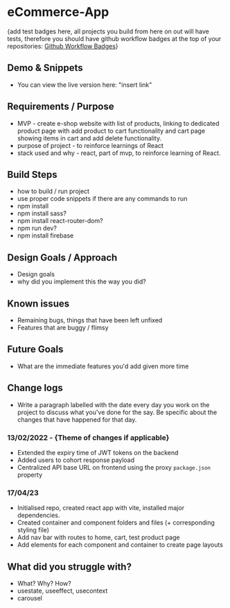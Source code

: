 # eCommerce-App

{add test badges here, all projects you build from here on out will have tests, therefore you should have github workflow badges at the top of your repositories: [Github Workflow Badges](https://docs.github.com/en/actions/monitoring-and-troubleshooting-workflows/adding-a-workflow-status-badge)}

## Demo & Snippets

-   You can view the live version here: "insert link"

## Requirements / Purpose

-   MVP - create e-shop website with list of products, linking to dedicated product page with add product to cart functionality and cart page showing items in cart and add delete functionality.
-   purpose of project - to reinforce learnings of React
-   stack used and why - react, part of mvp, to reinforce learning of React.

## Build Steps

-   how to build / run project
-   use proper code snippets if there are any commands to run
-   npm install
-   npm install sass?
-   npm install react-router-dom?
-   npm run dev?
-   npm install firebase

## Design Goals / Approach

-   Design goals
-   why did you implement this the way you did?

## Known issues

-   Remaining bugs, things that have been left unfixed
-   Features that are buggy / flimsy

## Future Goals

-   What are the immediate features you'd add given more time

## Change logs

-   Write a paragraph labelled with the date every day you work on the project to discuss what you've done for the say. Be specific about the changes that have happened for that day.

### 13/02/2022 - {Theme of changes if applicable}

-   Extended the expiry time of JWT tokens on the backend
-   Added users to cohort response payload
-   Centralized API base URL on frontend using the proxy `package.json` property

### 17/04/23

-   Initialised repo, created react app with vite, installed major dependencies.
-   Created container and component folders and files (+ corresponding styling file)
-   Add nav bar with routes to home, cart, test product page
-   Add elements for each component and container to create page layouts

## What did you struggle with?

-   What? Why? How?
-   usestate, useeffect, usecontext
-   carousel

